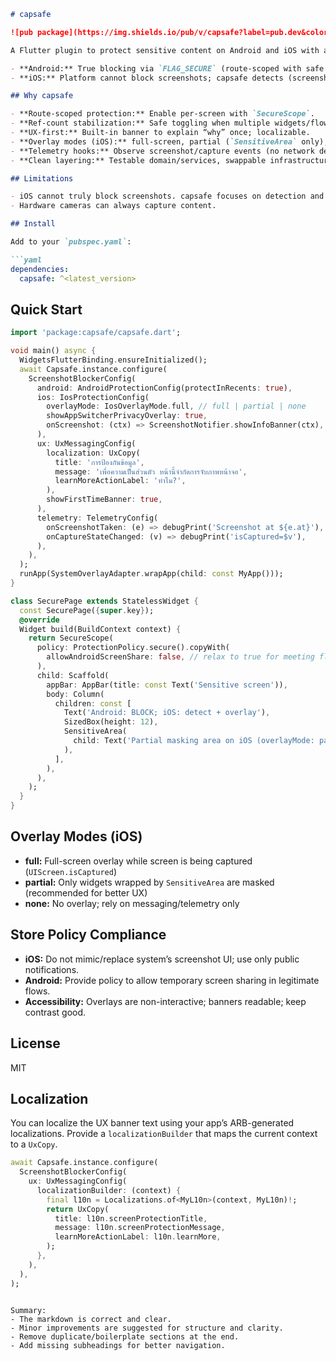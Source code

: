 <!-- 1. **License Section:** The "License" heading is missing a markdown header (`## License`).
2. **Overlay Modes Section:** Consider using a subheading for clarity.
3. **Store Policy Compliance:** Use a subheading for better structure.
4. **Localization Section:** Use a subheading for consistency.
5. **Duplicate Heading:** The second `# capsafe` and "Getting Started" section are boilerplate from Flutter and can be removed, as the earlier sections already cover usage and installation. -->

```markdown
# capsafe 

![pub package](https://img.shields.io/pub/v/capsafe?label=pub.dev&color=blue)

A Flutter plugin to protect sensitive content on Android and iOS with a strong DDD architecture.

- **Android:** True blocking via `FLAG_SECURE` (route-scoped with safe ref-count and no flicker).
- **iOS:** Platform cannot block screenshots; capsafe detects (screenshot + isCaptured), shows configurable overlays (full-screen or partial via `SensitiveArea`), and hides App Switcher snapshots. Fully App Store–compliant, using only public APIs.

## Why capsafe

- **Route-scoped protection:** Enable per-screen with `SecureScope`.
- **Ref-count stabilization:** Safe toggling when multiple widgets/flows overlap.
- **UX-first:** Built-in banner to explain “why” once; localizable.
- **Overlay modes (iOS):** full-screen, partial (`SensitiveArea` only), or none.
- **Telemetry hooks:** Observe screenshot/capture events (no network dependency).
- **Clean layering:** Testable domain/services, swappable infrastructure adapters.

## Limitations

- iOS cannot truly block screenshots. capsafe focuses on detection and user-friendly mitigation (overlay, messaging, snapshot privacy).
- Hardware cameras can always capture content.

## Install

Add to your `pubspec.yaml`:

```yaml
dependencies:
  capsafe: ^<latest_version>
```

## Quick Start

```dart
import 'package:capsafe/capsafe.dart';

void main() async {
  WidgetsFlutterBinding.ensureInitialized();
  await Capsafe.instance.configure(
    ScreenshotBlockerConfig(
      android: AndroidProtectionConfig(protectInRecents: true),
      ios: IosProtectionConfig(
        overlayMode: IosOverlayMode.full, // full | partial | none
        showAppSwitcherPrivacyOverlay: true,
        onScreenshot: (ctx) => ScreenshotNotifier.showInfoBanner(ctx),
      ),
      ux: UxMessagingConfig(
        localization: UxCopy(
          title: 'การป้องกันข้อมูล',
          message: 'เพื่อความเป็นส่วนตัว หน้านี้จำกัดการจับภาพหน้าจอ',
          learnMoreActionLabel: 'ทำไม?',
        ),
        showFirstTimeBanner: true,
      ),
      telemetry: TelemetryConfig(
        onScreenshotTaken: (e) => debugPrint('Screenshot at ${e.at}'),
        onCaptureStateChanged: (v) => debugPrint('isCaptured=$v'),
      ),
    ),
  );
  runApp(SystemOverlayAdapter.wrapApp(child: const MyApp()));
}

class SecurePage extends StatelessWidget {
  const SecurePage({super.key});
  @override
  Widget build(BuildContext context) {
    return SecureScope(
      policy: ProtectionPolicy.secure().copyWith(
        allowAndroidScreenShare: false, // relax to true for meeting flows
      ),
      child: Scaffold(
        appBar: AppBar(title: const Text('Sensitive screen')),
        body: Column(
          children: const [
            Text('Android: BLOCK; iOS: detect + overlay'),
            SizedBox(height: 12),
            SensitiveArea(
              child: Text('Partial masking area on iOS (overlayMode: partial).'),
            ),
          ],
        ),
      ),
    );
  }
}
```

## Overlay Modes (iOS)

- **full:** Full-screen overlay while screen is being captured (`UIScreen.isCaptured`)
- **partial:** Only widgets wrapped by `SensitiveArea` are masked (recommended for better UX)
- **none:** No overlay; rely on messaging/telemetry only

## Store Policy Compliance

- **iOS:** Do not mimic/replace system’s screenshot UI; use only public notifications.
- **Android:** Provide policy to allow temporary screen sharing in legitimate flows.
- **Accessibility:** Overlays are non-interactive; banners readable; keep contrast good.

## License

MIT

## Localization

You can localize the UX banner text using your app’s ARB-generated localizations. Provide a `localizationBuilder` that maps the current context to a `UxCopy`.

```dart
await Capsafe.instance.configure(
  ScreenshotBlockerConfig(
    ux: UxMessagingConfig(
      localizationBuilder: (context) {
        final l10n = Localizations.of<MyL10n>(context, MyL10n)!;
        return UxCopy(
          title: l10n.screenProtectionTitle,
          message: l10n.screenProtectionMessage,
          learnMoreActionLabel: l10n.learnMore,
        );
      },
    ),
  ),
);
```
```

Summary:
- The markdown is correct and clear.
- Minor improvements are suggested for structure and clarity.
- Remove duplicate/boilerplate sections at the end.
- Add missing subheadings for better navigation.
